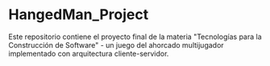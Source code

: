 # HangedMan_Project
Este repositorio contiene el proyecto final de la materia "Tecnologías para la Construcción de Software" - un juego del ahorcado multijugador implementado con arquitectura cliente-servidor.
